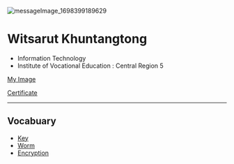 ![messageImage_1698399189629](https://github.com/Witsarut42/witsarut42.github.io/assets/135482692/4f10e79b-8fde-4000-844d-866f22719d17)

# Witsarut Khuntangtong
+ Information Technology
+ Institute of Vocational Education : Central Region 5

[My Image](HelloWorld)

[Certificate](Certificate)

- - -
## Vocabuary
+ [Key](Key)
+ [Worm](Worm)
+ [Encryption](Encryption)
